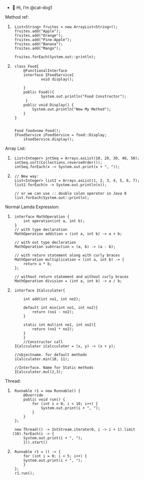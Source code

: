 - 👋 Hi, I’m @cat-dog1



Method ref:
1.		List<String> fruites = new ArrayList<String>();
		fruites.add("Apple");
		fruites.add("Orange");
		fruites.add("Pine-Apple");
		fruites.add("Banana");
		fruites.add("Mango");
		
		fruites.forEach(System.out::println);

2.		class Food{  
			@FunctionalInterface 
			interface IFoodService{  
	    			void display();
	    
			}  
			public Food(){  
       				System.out.println("Food Constructor");  
   			 } 
			public void Display() {
				System.out.println("New My Method");
			}
		} 


		Food food=new Food();
		IFoodService iFoodService = food::Display;  
        	iFoodService.display();

Array List:
1.		List<Integer> intSeq = Arrays.asList(10, 20, 30, 40, 50);
		intSeq.sort(Collections.reverseOrder());
		intSeq.forEach(x -> System.out.print(x + ", "));

2.		// New way:
		List<Integer> list2 = Arrays.asList(1, 2, 3, 4, 5, 6, 7);
		list2.forEach(n -> System.out.println(n));
		
		// or we can use :: double colon operator in Java 8
		list.forEach(System.out::println);

Normal Lamda Expression:
1.		interface MathOperation {
			int operation(int a, int b);
		}
		// with type declaration
		MathOperation addition = (int a, int b) -> a + b;

		// with out type declaration
		MathOperation subtraction = (a, b) -> (a - b);

		// with return statement along with curly braces
		MathOperation multiplication = (int a, int b) -> {
			return a * b;
		};

		// without return statement and without curly braces
		MathOperation division = (int a, int b) -> a / b;

2.		interface ICalcculater{
	
			int add(int no1, int no2);
	
			default int min(int no1, int no2){
				return (no1 - no2);
			}
	
			static int mul(int no1, int no2){
				return (no1 * no2);
			}
			}
			//Constructor call
		ICalcculater iCalcculater = (x, y) -> (x + y);
		
		//objectname. for default methods
		iCalcculater.min(10, 11);
		
		//Interface. Name for Static methods
		ICalcculater.mul(2,3);

Thread:

1.		Runnable r1 = new Runnable() {
			@Override
			public void run() {
				for (int i = 0; i < 10; i++) {
					System.out.print(i + ", ");
				}
			}
		};

		new Thread(() -> IntStream.iterate(0, i -> i + 1).limit			(10).forEach(i -> {
			System.out.print(i + ", ");
			})).start()

2.		Runnable r1 = () -> {
			for (int i = 0; i < 5; i++) {
			System.out.print(i + ", ");
			}
		};
		r1.run();

